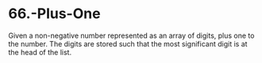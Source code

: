 # 66.-Plus-One
Given a non-negative number represented as an array of digits, plus one to the number.  The digits are stored such that the most significant digit is at the head of the list.
